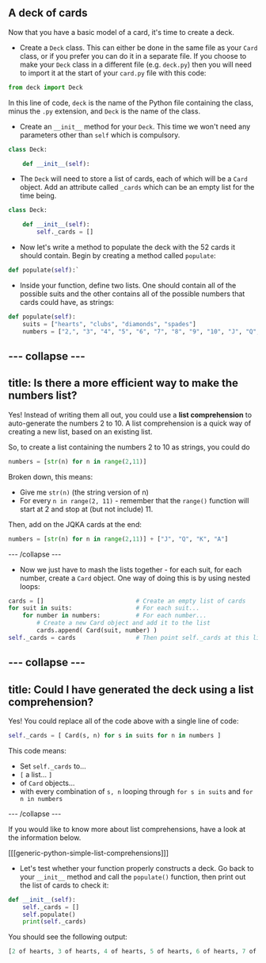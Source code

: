 ## A deck of cards

Now that you have a basic model of a card, it's time to create a deck.

+ Create a `Deck` class. This can either be done in the same file as your `Card` class, or if you prefer you can do it in a separate file. If you choose to make your `Deck` class in a different file (e.g. `deck.py`) then you will need to import it at the start of your `card.py` file with this code:

```python
from deck import Deck
```

In this line of code, `deck` is the name of the Python file containing the class, minus the `.py` extension, and `Deck` is the name of the class.

+ Create an `__init__` method for your `Deck`. This time we won't need any parameters other than `self` which is compulsory.

```python
class Deck:

    def __init__(self):
```

+ The `Deck` will need to store a list of cards, each of which will be a `Card` object. Add an attribute called `_cards` which can be an empty list for the time being.

```python
class Deck:

    def __init__(self):
        self._cards = []
```

+ Now let's write a method to populate the deck with the 52 cards it should contain. Begin by creating a method called `populate`:

```Python
def populate(self):`
```

+ Inside your function, define two lists. One should contain all of the possible suits and the other contains all of the possible numbers that cards could have, as strings:

```Python
def populate(self):
    suits = ["hearts", "clubs", "diamonds", "spades"]
    numbers = ["2,", "3", "4", "5", "6", "7", "8", "9", "10", "J", "Q", "K", "A"]
```

--- collapse ---
---
title: Is there a more efficient way to make the numbers list?
---
Yes! Instead of writing them all out, you could use a **list comprehension** to auto-generate the numbers 2 to 10. A list comprehension is a quick way of creating a new list, based on an existing list.

So, to create a list containing the numbers 2 to 10 as strings, you could do

```Python
numbers = [str(n) for n in range(2,11)]
```

Broken down, this means:
- Give me `str(n)` (the string version of n)
- For every `n in range(2, 11)` - remember that the `range()` function will start at 2 and stop at (but not include) 11.

Then, add on the JQKA cards at the end:

```Python
numbers = [str(n) for n in range(2,11)] + ["J", "Q", "K", "A"]
```

--- /collapse ---

+ Now we just have to mash the lists together - for each suit, for each number, create a `Card` object. One way of doing this is by using nested loops:

```Python
cards = []                          # Create an empty list of cards
for suit in suits:                  # For each suit...
    for number in numbers:          # For each number...
        # Create a new Card object and add it to the list
        cards.append( Card(suit, number) )  
self._cards = cards                 # Then point self._cards at this list
```

--- collapse ---
---
title: Could I have generated the deck using a list comprehension?
---

Yes! You could replace all of the code above with a single line of code:

```Python
self._cards = [ Card(s, n) for s in suits for n in numbers ]
```

This code means:
- Set `self._cards` to...
- `[` a list... `]`
- of `Card` objects...
- with every combination of `s, n` looping through `for s in suits` and `for n in numbers`

--- /collapse ---

If you would like to know more about list comprehensions, have a look at the information below.

[[[generic-python-simple-list-comprehensions]]]

+ Let's test whether your function properly constructs a deck. Go back to your `__init__` method and call the `populate()` function, then print out the list of cards to check it:

```Python
def __init__(self):
    self._cards = []
    self.populate()
    print(self._cards)
```

You should see the following output:

```Python
[2 of hearts, 3 of hearts, 4 of hearts, 5 of hearts, 6 of hearts, 7 of hearts, 8 of hearts, 9 of hearts, 10 of hearts, J of hearts, Q of hearts, K of hearts, A of hearts, 2 of clubs, 3 of clubs, 4 of clubs, 5 of clubs, 6 of clubs, 7 of clubs, 8 of clubs, 9 of clubs, 10 of clubs, J of clubs, Q of clubs, K of clubs, A of clubs, 2 of diamonds, 3 of diamonds, 4 of diamonds, 5 of diamonds, 6 of diamonds, 7 of diamonds, 8 of diamonds, 9 of diamonds, 10 of diamonds, J of diamonds, Q of diamonds, K of diamonds, A of diamonds, 2 of spades, 3 of spades, 4 of spades, 5 of spades, 6 of spades, 7 of spades, 8 of spades, 9 of spades, 10 of spades, J of spades, Q of spades, K of spades, A of spades]
```
